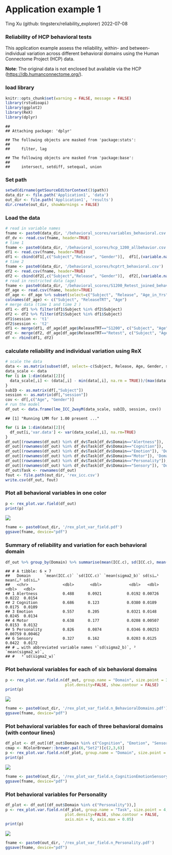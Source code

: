 Application example 1
================
Ting Xu (github: tingsterx/reliability_explorer)
2022-07-08

### Reliability of HCP behavioral tests

This application example assess the reliability, within- and
between-individual variation across different behavioral domains using
the Human Connectome Project (HCP) data.

**Note**: The original data is not enclosed but available via the HCP
(<https://db.humanconnectome.org/>).

### load library

``` r
knitr::opts_chunk$set(warning = FALSE, message = FALSE) 
library(rstudioapi)
library(ggplot2)
library(ReX)
library(dplyr)
```

    ## 
    ## Attaching package: 'dplyr'

    ## The following objects are masked from 'package:stats':
    ## 
    ##     filter, lag

    ## The following objects are masked from 'package:base':
    ## 
    ##     intersect, setdiff, setequal, union

### Set path

``` r
setwd(dirname(getSourceEditorContext()$path))
data_dir <- file.path('Application1', 'data')
out_dir <- file.path('Application1', 'results')
dir.create(out_dir, showWarnings = FALSE)
```

### Load the data

``` r
# read in variable names
fname <- paste0(data_dir, '/behavioral_scores/variables_behavioral.csv')
df_dv <- read.csv(fname, header=TRUE)
# time 1 
fname <- paste0(data_dir, '/behavioral_scores/hcp_1200_allbehavior.csv')
df1 <- read.csv(fname, header=TRUE)
df1 <- cbind(df1[,c("Subject","Release", "Gender")],  df1[,(variable.names(df1) %in% df_dv$Task)])
# time 2
fname <- paste0(data_dir, '/behavioral_scores/hcptrt_behavioral.csv')
df2 <- read.csv(fname, header=TRUE)
df2 <- cbind(df2[,c("Subject","Release", "Gender")],  df2[,(variable.names(df2) %in% df_dv$Task)])
# read in restricted data (age)
fname <- paste0(data_dir, '/behavioral_scores/S1200_Retest_joined_behavioral.csv')
df_age <- read.csv(fname, header=TRUE)
df_age <- df_age %>% subset(select=c("Subject", "Release", "Age_in_Yrs"))
colnames(df_age) <- c("Subject", "ReleaseTRT", "Age")
# merge data (time 1 and time 2 )
df1 <- df1 %>% filter(df1$Subject %in% df2$Subject)
df2 <- df2 %>% filter(df2$Subject %in% df1$Subject)
df1$session <- 't1'
df2$session <- 't2'
df1 <- merge(df1, df_age[df_age$ReleaseTRT=="S1200", c("Subject", "Age")], by="Subject")
df2 <- merge(df2, df_age[df_age$ReleaseTRT=="Retest", c("Subject", "Age")], by="Subject")
df <- rbind(df1, df2)
```

### calculate reliability and individual variation using ReX

``` r
# scale the data
data <- as.matrix(subset(df, select=-c(Subject, Release, Age, Gender, session)))
data_scale <- data
for (i in 1:dim(data)[2]){
  data_scale[,i] <- (data[,i] - min(data[,i], na.rm = TRUE))/(max(data[,i], na.rm = TRUE) - min(data[,i], na.rm = TRUE))
}
subID <- as.matrix(df[,"Subject"])
session <- as.matrix(df[,"session"])
cov <- df[,c("Age", "Gender")]
# run the model
df_out <- data.frame(lme_ICC_2wayM(data_scale, subID, session, cov))
```

    ## [1] "Running LMM for 1.00 present ..."

``` r
for (i in 1:dim(data)[2]){
  df_out[i,'var.data'] <- var(data_scale[,i], na.rm=TRUE)
}
df_out[(rownames(df_out) %in% df_dv$Task[df_dv$Domain=="Alertness"]), 'Domain'] <- 'Alertness'
df_out[(rownames(df_out) %in% df_dv$Task[df_dv$Domain=="Cognition"]), 'Domain'] <- 'Cognition'
df_out[(rownames(df_out) %in% df_dv$Task[df_dv$Domain=="Emotion"]), 'Domain'] <- 'Emotion'
df_out[(rownames(df_out) %in% df_dv$Task[df_dv$Domain=="Motor"]), 'Domain'] <- 'Motor'
df_out[(rownames(df_out) %in% df_dv$Task[df_dv$Domain=="Personality"]), 'Domain'] <- 'Personality'
df_out[(rownames(df_out) %in% df_dv$Task[df_dv$Domain=="Sensory"]), 'Domain'] <- 'Sensory'
df_out$Task <- rownames(df_out)
fout <- file.path(out_dir, 'rex_icc.csv')
write.csv(df_out, fout)
```

### Plot all behavioral variables in one color

``` r
p <- rex_plot.var.field(df_out)
print(p)
```

![](Application1_files/figure-gfm/unnamed-chunk-2-1.png)<!-- -->

``` r
fname <- paste0(out_dir, '/rex_plot_var_field.pdf')
ggsave(fname, device="pdf")
```

### Summary of reliability and variation for each behavioral domain

``` r
df_out %>% group_by(Domain) %>% summarise(mean(ICC.c), sd(ICC.c), mean(sigma2_b), sd(sigma2_b), mean(sigma2_w), sd(sigma2_w))
```

    ## # A tibble: 6 × 7
    ##   Domain      `mean(ICC.c)` `sd(ICC.c)` `mean(sigma2_b)` sd(si…¹ mean(…² sd(si…³
    ##   <chr>               <dbl>       <dbl>            <dbl>   <dbl>   <dbl>   <dbl>
    ## 1 Alertness           0.488      0.0921           0.0192 0.00726 0.0222  0.0154 
    ## 2 Cognition           0.686      0.123            0.0380 0.0189  0.0175  0.0109 
    ## 3 Emotion             0.557      0.205            0.0321 0.0148  0.0245  0.0134 
    ## 4 Motor               0.638      0.177            0.0208 0.00507 0.0153  0.0132 
    ## 5 Personality         0.826      0.0874           0.0346 0.00253 0.00759 0.00462
    ## 6 Sensory             0.327      0.162            0.0203 0.0125  0.0422  0.0172 
    ## # … with abbreviated variable names ¹​`sd(sigma2_b)`, ²​`mean(sigma2_w)`,
    ## #   ³​`sd(sigma2_w)`

### Plot behavioral variables for each of six behavioral domains

``` r
p <- rex_plot.var.field.n(df_out, group.name = "Domain", size.point = 3,
                          plot.density=FALSE, show.contour = FALSE)
print(p)
```

![](Application1_files/figure-gfm/unnamed-chunk-4-1.png)<!-- -->

``` r
fname <- paste0(out_dir, '/rex_plot_var_field.n_BehavioralDomains.pdf')
ggsave(fname, device="pdf")
```

### Plot behavioral variables for each of three behavioral domains (with contour lines)

``` r
df_plot <- df_out[(df_out$Domain %in% c("Cognition", "Emotion", "Sensory")),]
cmap <- RColorBrewer::brewer.pal(6,"Set2")[c(2,3,6)]
p <- rex_plot.var.field.n(df_plot, group.name = "Domain", size.point = 3, color=cmap)
print(p)
```

![](Application1_files/figure-gfm/unnamed-chunk-5-1.png)<!-- -->

``` r
fname <- paste0(out_dir, '/rex_plot_var_field.n_CognitionEmotionSensory.pdf')
ggsave(fname, device="pdf")
```

### Plot behavioral variables for Personality

``` r
df_plot <- df_out[(df_out$Domain %in% c("Personality")),]
p <- rex_plot.var.field.n(df_plot, group.name = "Task", size.point = 4,
                          plot.density=FALSE, show.contour = FALSE,
                          axis.min = 0, axis.max = 0.05)
print(p)
```

![](Application1_files/figure-gfm/unnamed-chunk-6-1.png)<!-- -->

``` r
fname <- paste0(out_dir, '/rex_plot_var_field.n_Personality.pdf')
ggsave(fname, device="pdf")
```
